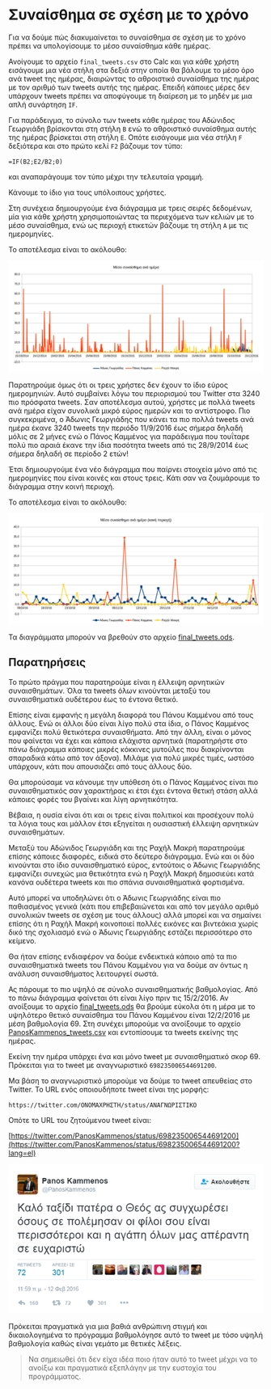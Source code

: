 ﻿
# Συναίσθημα σε σχέση με το χρόνο


Για να δούμε πώς διακυμαίνεται το συναίσθημα σε σχέση με το χρόνο πρέπει να 
υπολογίσουμε το μέσο συναίσθημα κάθε ημέρας.

Ανοίγουμε το αρχείο `final_tweets.csv` στο Calc και για κάθε χρήστη εισάγουμε
μια νέα στήλη στα δεξιά στην οποία θα βάλουμε το μέσο όρο ανά tweet της ημέρας,
διαιρώντας το αθροιστικό συναίσθημα της ημέρας με τον αριθμό των tweets αυτής
της ημέρας. Επειδή κάποιες μέρες δεν υπάρχουν tweets πρέπει να αποφύγουμε τη
διαίρεση με το μηδέν με μια απλή συνάρτηση `IF`.

Για παράδειγμα, το σύνολο των tweets κάθε ημέρας του Αδώνιδος Γεωργιάδη 
βρίσκονται στη στήλη `B` ενώ το αθροιστικό συναίσθημα αυτής της ημέρας βρίσκεται
στη στήλη `E`. Οπότε εισάγουμε μια νέα στήλη `F` δεξιότερα και στο πρώτο κελί
`F2` βάζουμε τον τύπο:

```
=IF(B2;E2/B2;0)
```

και αναπαράγουμε τον τύπο μέχρι την τελευταία γραμμή.

Κάνουμε το ίδιο για τους υπόλοιπους χρήστες.

Στη συνέχεια δημιουργούμε ένα διάγραμμα με τρεις σειρές δεδομένων, μία για κάθε
χρήστη χρησιμοποιώντας τα περιεχόμενα των κελιών με το μέσο συναίσθημα, ενώ ως
περιοχή ετικετών βάζουμε τη στήλη `A` με τις ημερομηνίες.

Το αποτέλεσμα είναι το ακόλουθο:

![στιγμιότυπο οθόνης από το Calc](Μέσο-συναίσθημα-ανά-ημέρα.png)

Παρατηρούμε όμως ότι οι τρεις χρήστες δεν έχουν το ίδιο εύρος ημερομηνιών.
Αυτό συμβαίνει λόγω του περιορισμού του Twitter στα 3240 πιο πρόσφατα tweets. 
Σαν αποτέλεσμα αυτού, χρήστες με πολλά tweets ανά ημέρα είχαν συνολικά μικρό 
εύρος ημερών και το αντίστροφο. Πιο συγκεκριμένα, ο Άδωνις Γεωργιάδης που κάνει
τα πιο πολλά tweets ανά ημέρα έκανε 3240 tweets την περιόδο 11/9/2016 έως σήμερα 
δηλαδή μόλις σε 2 μήνες ενώ ο Πάνος Καμμένος για παράδειγμα που τουΐταρε πολύ 
πιο αραιά έκανε την ίδια ποσότητα tweets από τις 28/9/2014 έως σήμερα δηλαδή σε 
περίοδο 2 ετών!

Έτσι δημιουργούμε ένα νέο διάγραμμα που παίρνει στοιχεία μόνο από τις ημερομηνίες
που είναι κοινές και στους τρεις. Κάτι σαν να ζουμάρουμε το διάγραμμα στην κοινή
περιοχή. 

Το αποτέλεσμα είναι το ακόλουθο:

![στιγμιότυπο οθόνης από το Calc](Μέσο-συναίσθημα-ανά-ημέρα-κοινή-περιοχή.png)

Τα διαγράμματα μπορούν να βρεθούν στο αρχείο
[final_tweets.ods](https://github.com/Protonotarios/get-tweets/blob/version02/docs/%CE%A0%CE%B1%CF%81%CE%AC%CE%B4%CE%B5%CE%B9%CE%B3%CE%BC%CE%B1/final_tweets.ods).

## Παρατηρήσεις

Το πρώτο πράγμα που παρατηρούμε είναι η έλλειψη αρνητικών συναισθημάτων. Όλα τα
tweets όλων κινούνται μεταξύ του συναισθηματικά ουδέτερου έως το έντονα θετικό.

Επίσης είναι εμφανής η μεγάλη διαφορά του Πάνου Καμμένου από τους άλλους. Ενώ 
οι άλλοι δύο είναι λίγο πολύ στα ίδια, ο Πάνος Καμμένος εμφανίζει πολύ θετικότερα
συναισθήματα. Από την άλλη, είναι ο μόνος που φαίνεται να έχει και 
κάποια ελάχιστα αρνητικά (παρατηρήστε στο πάνω διάγραμμα κάποιες
μικρές κόκκινες μυτούλες που διακρίνονται σπαραδικά κάτω από τον άξονα). Μιλάμε για πολύ 
μικρές τιμές, ωστόσο υπάρχουν, κάτι που απουσιάζει από τους άλλους δύο.

Θα μπορούσαμε να κάνουμε την υπόθεση ότι ο Πάνος Καμμένος είναι πιο συναισθηματικός
σαν χαρακτήρας κι έτσι έχει έντονα θετική στάση αλλά κάποιες φορές του 
βγαίνει και λίγη αρνητικότητα.

Βέβαια, η ουσία είναι ότι και οι τρεις είναι πολιτικοί και προσέχουν πολύ τα 
λόγια τους και μάλλον έτσι εξηγείται η ουσιαστική έλλειψη αρνητικών συναισθημάτων.

Μεταξύ του Αδώνιδος Γεωργιάδη και της Ραχήλ Μακρή παρατηρούμε επίσης κάποιες 
διαφορές, ειδικά στο δεύτερο διάγραμμα. Ενώ και οι δύο κινούνται στο ίδιο 
συναισθηματικό εύρος, εντούτοις ο Άδωνις Γεωργιάδης εμφανίζει συνεχώς μια
θετικότητα ενώ η Ραχήλ Μακρή δημοσιεύει κατά κανόνα ουδέτερα tweets και πιο
σπάνια συναισθηματικά φορτισμένα. 

Αυτό μπορεί να υποδηλώνει ότι ο Άδωνις Γεωργιάδης είναι πιο παθιασμένος γενικά
(κάτι που επιβεβαιώνεται και από τον μεγάλο αριθμό συνολικών tweets σε σχέση με
τους άλλους) αλλά μπορεί και να σημαίνει επίσης ότι η Ραχήλ Μακρή κοινοποιεί
πολλές εικόνες και βιντεάκια χωρίς δικό της σχολιασμό ενώ ο Άδωνις Γεωργιάδης
εστάζει περισσότερο στο κείμενο.

Θα ήταν επίσης ενδιαφέρον να δούμε ενδεικτικά κάποιο από τα πιο συναισθηματικά
tweets του Πάνου Καμμένου για να δούμε αν όντως η ανάλυση συναισθήματος 
λειτουργεί σωστά.

Ας πάρουμε το πιο υψηλό σε σύνολο συναισθηματικής βαθμολογίας. Από το πάνω
διάγραμμα φαίνεται ότι είναι λίγο πριν τις 15/2/2016. Αν ανοίξουμε το αρχείο
[final_tweets.ods](https://github.com/Protonotarios/get-tweets/blob/version02/docs/%CE%A0%CE%B1%CF%81%CE%AC%CE%B4%CE%B5%CE%B9%CE%B3%CE%BC%CE%B1/final_tweets.ods)
θα βρούμε εύκολα ότι η μέρα με το υψηλότερο θετικό συναίσθημα του Πάνου Καμμένου
είναι 12/2/2016 με μέση βαθμολογία 69. Στη συνέχει μπορούμε να ανοίξουμε το αρχείο 
[PanosKammenos_tweets.csv](https://github.com/Protonotarios/get-tweets/blob/version02/docs/%CE%A0%CE%B1%CF%81%CE%AC%CE%B4%CE%B5%CE%B9%CE%B3%CE%BC%CE%B1/PanosKammenos_tweets.csv)
και εντοπίσουμε τα tweets εκείνης της ημέρας.

Εκείνη την ημέρα υπάρχει ένα και μόνο tweet με συναισθηματικό σκορ 69. Πρόκειται
για το tweet με αναγνωριστικό `698235006544691200`.

Μα βάση το αναγνωριστικό μπορούμε να δούμε το tweet απευθείας στο Twitter.
Το URL ενός οποιουδήποτε tweet είναι της μορφής:
```
https://twitter.com/ΟΝΟΜΑΧΡΗΣΤΗ/status/ΑΝΑΓΝΩΡΙΣΤΙΚΟ
```

Οπότε το URL του ζητούμενου tweet είναι:

[https://twitter.com/PanosKammenos/status/698235006544691200](https://twitter.com/PanosKammenos/status/698235006544691200?lang=el)

![στιγμιότυπο οθόνης από το Twitter](Panos-Kammenos-tweet.png)

Πρόκειται πραγματικά για μια βαθιά ανθρώπινη στιγμή και δικαιολογημένα το
πρόγραμμα βαθμολόγησε αυτό το tweet με τόσο υψηλή βαθμολογία καθώς είναι
γεμάτο με θετικές λέξεις.

> Να σημειωθεί ότι δεν είχα ιδέα ποιο ήταν αυτό το tweet μέχρι να το ανοίξω και
πραγματικά εξεπλάγην με την ευστοχία του προγράμματος.




